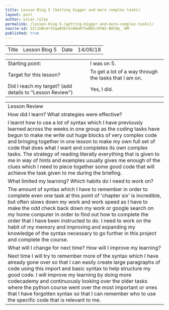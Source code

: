```yaml
---
title: Lesson Blog 5 (Getting bigger and more complex tasks)
layout: post
author: oscar.ryley
permalink: /lesson-blog-5-(getting-bigger-and-more-complex-tasks)/
source-id: 1SlJnBndrVSqaB36r6iWdaR7VwNUSr0YW2-B6CWy_-BM
published: true
---
```

<table>
  <tr>
    <td>Title</td>
    <td>Lesson Blog 5</td>
    <td>Date</td>
    <td>14/06/18</td>
  </tr>
</table>


<table>
  <tr>
    <td>Starting point:</td>
    <td>I was on 5.</td>
  </tr>
  <tr>
    <td>Target for this lesson?</td>
    <td>To get a lot of a way through the tasks that I am on.</td>
  </tr>
  <tr>
    <td>Did I reach my target? 
(add details to "Lesson Review")</td>
    <td> Yes, I did.</td>
  </tr>
</table>


<table>
  <tr>
    <td>Lesson Review</td>
  </tr>
  <tr>
    <td>How did I learn? What strategies were effective? </td>
  </tr>
  <tr>
    <td>I learnt how to use a lot of syntax which I have previously learned across the weeks in one group as the coding tasks have begun to make me write out huge blocks of very complex code and bringing together in one lesson to make my own full set of code that does what I want and completes its own complex tasks. The strategy of reading literally everything that is given to me in way of hints and examples usually gives me enough of the clues which I need to piece together some good code that will achieve the task given to me during the briefing.</td>
  </tr>
  <tr>
    <td>What limited my learning? Which habits do I need to work on? </td>
  </tr>
  <tr>
    <td>The amount of syntax which I have to remember in order to complete even one task at this point of 'chapter six' is incredible, but often slows down my work and work speed as I have to make the odd check back down my work or google search on my home computer in order to find out how to complete the order that I have been instructed to do. I need to work on the habit of my memory and improving and expanding my knowledge of the syntax necessary to go further in this project and complete the course.</td>
  </tr>
  <tr>
    <td>What will I change for next time? How will I improve my learning?</td>
  </tr>
  <tr>
    <td>Next time I will try to remember more of the syntax which I have already gone over so that I can easily create large paragraphs of code using this import and basic syntax to help structure my good code. I will improve my learning by doing more codecademy and continuously looking over the older tasks where the python course went over the most important or ones that I have forgotten syntax so that I can remember who to use the specific code that is relevant to me.</td>
  </tr>
</table>



